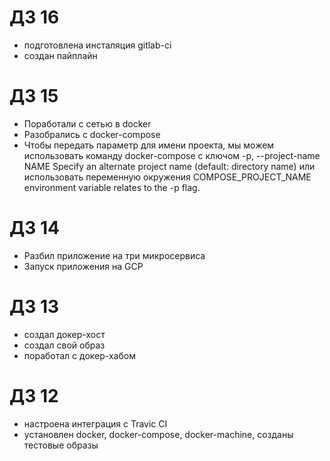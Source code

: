 # ДЗ 16

- подготовлена инсталяция gitlab-ci
- создан пайплайн

# ДЗ 15 

- Поработали с сетью в docker
- Разобрались с docker-compose
- Чтобы передать параметр для имени проекта, мы можем использовать команду docker-compose c ключом  -p, --project-name NAME     Specify an alternate project name (default: directory name) или использовать переменную окружения COMPOSE_PROJECT_NAME environment variable relates to the -p flag.

# ДЗ 14

- Разбил приложение на три микросервиса
- Запуск приложения на GCP

# ДЗ 13

- создал докер-хост
- создал свой образ
- поработал с докер-хабом


# ДЗ 12

- настроена интеграция с Travic CI
- установлен docker, docker-compose, docker-machine, созданы тестовые образы

